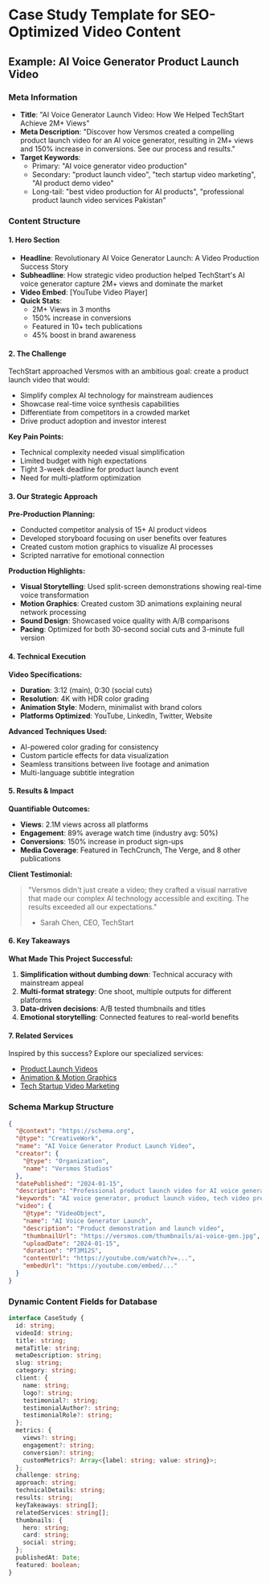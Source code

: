 # Case Study Template for SEO-Optimized Video Content

## Example: AI Voice Generator Product Launch Video

### Meta Information
- **Title**: "AI Voice Generator Launch Video: How We Helped TechStart Achieve 2M+ Views"
- **Meta Description**: "Discover how Versmos created a compelling product launch video for an AI voice generator, resulting in 2M+ views and 150% increase in conversions. See our process and results."
- **Target Keywords**: 
  - Primary: "AI voice generator video production"
  - Secondary: "product launch video", "tech startup video marketing", "AI product demo video"
  - Long-tail: "best video production for AI products", "professional product launch video services Pakistan"

### Content Structure

#### 1. Hero Section
- **Headline**: Revolutionary AI Voice Generator Launch: A Video Production Success Story
- **Subheadline**: How strategic video production helped TechStart's AI voice generator capture 2M+ views and dominate the market
- **Video Embed**: [YouTube Video Player]
- **Quick Stats**:
  - 2M+ Views in 3 months
  - 150% increase in conversions
  - Featured in 10+ tech publications
  - 45% boost in brand awareness

#### 2. The Challenge
TechStart approached Versmos with an ambitious goal: create a product launch video that would:
- Simplify complex AI technology for mainstream audiences
- Showcase real-time voice synthesis capabilities
- Differentiate from competitors in a crowded market
- Drive product adoption and investor interest

**Key Pain Points:**
- Technical complexity needed visual simplification
- Limited budget with high expectations
- Tight 3-week deadline for product launch event
- Need for multi-platform optimization

#### 3. Our Strategic Approach

**Pre-Production Planning:**
- Conducted competitor analysis of 15+ AI product videos
- Developed storyboard focusing on user benefits over features
- Created custom motion graphics to visualize AI processes
- Scripted narrative for emotional connection

**Production Highlights:**
- **Visual Storytelling**: Used split-screen demonstrations showing real-time voice transformation
- **Motion Graphics**: Created custom 3D animations explaining neural network processing
- **Sound Design**: Showcased voice quality with A/B comparisons
- **Pacing**: Optimized for both 30-second social cuts and 3-minute full version

#### 4. Technical Execution

**Video Specifications:**
- **Duration**: 3:12 (main), 0:30 (social cuts)
- **Resolution**: 4K with HDR color grading
- **Animation Style**: Modern, minimalist with brand colors
- **Platforms Optimized**: YouTube, LinkedIn, Twitter, Website

**Advanced Techniques Used:**
- AI-powered color grading for consistency
- Custom particle effects for data visualization
- Seamless transitions between live footage and animation
- Multi-language subtitle integration

#### 5. Results & Impact

**Quantifiable Outcomes:**
- **Views**: 2.1M views across all platforms
- **Engagement**: 89% average watch time (industry avg: 50%)
- **Conversions**: 150% increase in product sign-ups
- **Media Coverage**: Featured in TechCrunch, The Verge, and 8 other publications

**Client Testimonial:**
> "Versmos didn't just create a video; they crafted a visual narrative that made our complex AI technology accessible and exciting. The results exceeded all our expectations." 
> - Sarah Chen, CEO, TechStart

#### 6. Key Takeaways

**What Made This Project Successful:**
1. **Simplification without dumbing down**: Technical accuracy with mainstream appeal
2. **Multi-format strategy**: One shoot, multiple outputs for different platforms
3. **Data-driven decisions**: A/B tested thumbnails and titles
4. **Emotional storytelling**: Connected features to real-world benefits

#### 7. Related Services

Inspired by this success? Explore our specialized services:
- [Product Launch Videos](/services/product-videos)
- [Animation & Motion Graphics](/services/motion-graphics)
- [Tech Startup Video Marketing](/services/tech-videos)

### Schema Markup Structure
```json
{
  "@context": "https://schema.org",
  "@type": "CreativeWork",
  "name": "AI Voice Generator Product Launch Video",
  "creator": {
    "@type": "Organization",
    "name": "Versmos Studios"
  },
  "datePublished": "2024-01-15",
  "description": "Professional product launch video for AI voice generator technology",
  "keywords": "AI voice generator, product launch video, tech video production",
  "video": {
    "@type": "VideoObject",
    "name": "AI Voice Generator Launch",
    "description": "Product demonstration and launch video",
    "thumbnailUrl": "https://versmos.com/thumbnails/ai-voice-gen.jpg",
    "uploadDate": "2024-01-15",
    "duration": "PT3M12S",
    "contentUrl": "https://youtube.com/watch?v=...",
    "embedUrl": "https://youtube.com/embed/..."
  }
}
```

### Dynamic Content Fields for Database
```typescript
interface CaseStudy {
  id: string;
  videoId: string;
  title: string;
  metaTitle: string;
  metaDescription: string;
  slug: string;
  category: string;
  client: {
    name: string;
    logo?: string;
    testimonial?: string;
    testimonialAuthor?: string;
    testimonialRole?: string;
  };
  metrics: {
    views?: string;
    engagement?: string;
    conversion?: string;
    customMetrics?: Array<{label: string; value: string}>;
  };
  challenge: string;
  approach: string;
  technicalDetails: string;
  results: string;
  keyTakeaways: string[];
  relatedServices: string[];
  thumbnails: {
    hero: string;
    card: string;
    social: string;
  };
  publishedAt: Date;
  featured: boolean;
}
```